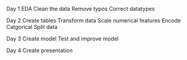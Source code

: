 Day 1
EDA
Clean the data
Remove typos
Correct datatypes

Day 2 
Create tables
Transform data
Scale numerical features
Encode Catgorical
Split data

Day 3
Create model
Test and improve model

Day 4
Create presentation